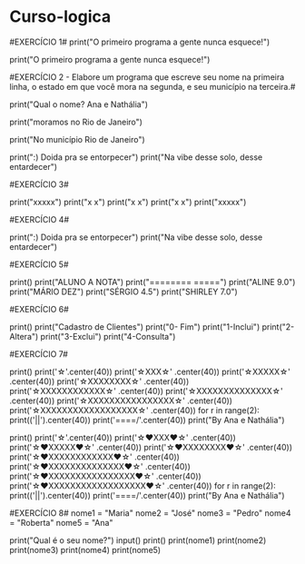 # Curso-logica

#EXERCÍCIO 1#
print("O primeiro programa a gente nunca esquece!")

print("O primeiro programa a gente nunca esquece!")
 




 #EXERCÍCIO 2 - Elabore um programa que escreve seu nome na primeira linha, o estado em que você mora na segunda, e seu município na terceira.#
 
 
 
print("Qual o nome? Ana e Nathália")


print("moramos no Rio de Janeiro")

 
print("No município Rio de Janeiro")
 
print(":) Doida pra se entorpecer")
print("Na vibe desse solo, desse entardecer")


#EXERCÍCIO 3#

print("xxxxx")
print("x   x")
print("x   x")
print("x   x")
print("xxxxx")


#EXERCÍCIO 4#

print(":) Doida pra se entorpecer")
print("Na vibe desse solo, desse entardecer")


#EXERCÍCIO 5#

print()
print("ALUNO A          NOTA")
print("========         =====")
print("ALINE             9.0")
print("MÁRIO             DEZ")
print("SÉRGIO            4.5")
print("SHIRLEY           7.0")

#EXERCÍCIO 6#

print()
print("Cadastro de Clientes")
print("0- Fim")
print("1-Inclui")
print("2-Altera")
print("3-Exclui")
print("4-Consulta")

#EXERCÍCIO 7#

print()
print('☆'.center(40))
print('☆XXX☆' .center(40))
print('☆XXXXX☆' .center(40))
print('☆XXXXXXXX☆' .center(40))
print('☆XXXXXXXXXXXX☆' .center(40))
print('☆XXXXXXXXXXXXXX☆' .center(40))
print('☆XXXXXXXXXXXXXXXX☆' .center(40))
print('☆XXXXXXXXXXXXXXXXXX☆' .center(40))
for r in range(2):
    print(('||').center(40))
print('\====/'.center(40))
print("By Ana e Nathália")



print()
print('☆'.center(40))
print('☆♥XXX♥☆' .center(40))
print('☆♥XXXXX♥☆' .center(40))
print('☆♥XXXXXXXX♥☆' .center(40))
print('☆♥XXXXXXXXXXXX♥☆' .center(40))
print('☆♥XXXXXXXXXXXXXX♥☆' .center(40))
print('☆♥XXXXXXXXXXXXXXXX♥☆' .center(40))
print('☆♥XXXXXXXXXXXXXXXXXX♥☆' .center(40))
for r in range(2):
    print(('||').center(40))
print('\====/'.center(40))
print("By Ana e Nathália")




#EXERCÍCIO 8#
nome1 = "Maria"
nome2 = "José"
nome3 = "Pedro"
nome4 = "Roberta"
nome5 = "Ana"

print("Qual é o seu nome?")
input()
print()
print(nome1)
print(nome2)
print(nome3)
print(nome4)
print(nome5)





